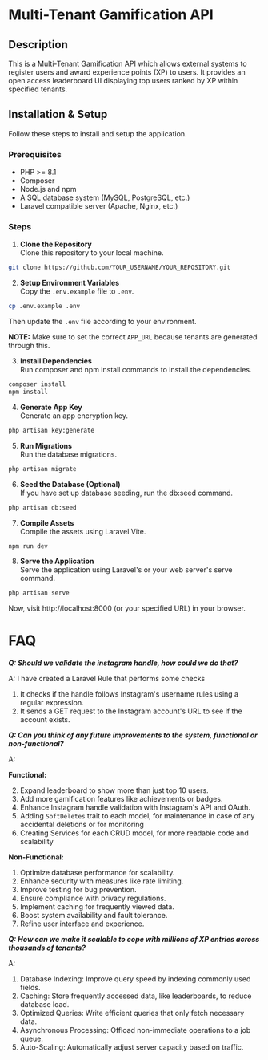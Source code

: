 # Multi-Tenant Gamification API

## Description

This is a Multi-Tenant Gamification API which allows external systems to register users and award experience points (XP)
to users. It provides an open access leaderboard UI displaying top users ranked by XP within specified tenants.

## Installation & Setup

Follow these steps to install and setup the application.

### Prerequisites

- PHP >= 8.1
- Composer
- Node.js and npm
- A SQL database system (MySQL, PostgreSQL, etc.)
- Laravel compatible server (Apache, Nginx, etc.)

### Steps

1. **Clone the Repository**  
   Clone this repository to your local machine.

```bash
git clone https://github.com/YOUR_USERNAME/YOUR_REPOSITORY.git
```

2. **Setup Environment Variables**  
   Copy the `.env.example` file to `.env`.

```bash
cp .env.example .env
```

Then update the `.env` file according to your environment.

**NOTE:** Make sure to set the correct `APP_URL` because tenants are generated through this.

3. **Install Dependencies**  
   Run composer and npm install commands to install the dependencies.

```bash
composer install
npm install
``` 

4. **Generate App Key**  
   Generate an app encryption key.

```bash
php artisan key:generate
```

5. **Run Migrations**  
   Run the database migrations.

```bash
php artisan migrate
```

6. **Seed the Database (Optional)**  
   If you have set up database seeding, run the db:seed command.

```bash
php artisan db:seed
```

7. **Compile Assets**  
   Compile the assets using Laravel Vite.

```bash
npm run dev
```

8. **Serve the Application**  
   Serve the application using Laravel's or your web server's serve command.

```bash
php artisan serve
```

Now, visit http://localhost:8000 (or your specified URL) in your browser.

# FAQ

***Q: Should we validate the instagram handle, how could we do that?***

A: I have created a Laravel Rule that performs some checks

1. It checks if the handle follows Instagram's username rules using a regular expression.
2. It sends a GET request to the Instagram account's URL to see if the account exists.

***Q: Can you think of any future improvements to the system, functional or non-functional?***

A:

**Functional:**

2. Expand leaderboard to show more than just top 10 users.
3. Add more gamification features like achievements or badges.
1. Enhance Instagram handle validation with Instagram's API and OAuth.
2. Adding `SoftDeletes` trait to each model, for maintenance in case of any accidental deletions or for monitoring
3. Creating Services for each CRUD model, for more readable code and scalability

**Non-Functional:**

1. Optimize database performance for scalability.
2. Enhance security with measures like rate limiting.
3. Improve testing for bug prevention.
4. Ensure compliance with privacy regulations.
5. Implement caching for frequently viewed data.
6. Boost system availability and fault tolerance.
7. Refine user interface and experience.

***Q: How can we make it scalable to cope with millions of XP entries across thousands of tenants?***

A:

1. Database Indexing: Improve query speed by indexing commonly used fields.
2. Caching: Store frequently accessed data, like leaderboards, to reduce database load.
3. Optimized Queries: Write efficient queries that only fetch necessary data.
4. Asynchronous Processing: Offload non-immediate operations to a job queue.
5. Auto-Scaling: Automatically adjust server capacity based on traffic.


